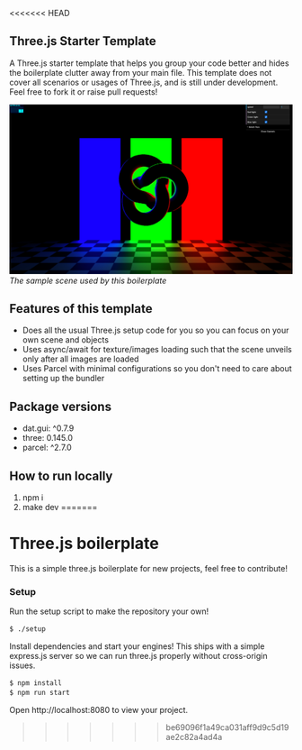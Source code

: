 <<<<<<< HEAD
## Three.js Starter Template

A Three.js starter template that helps you group your code better and hides the boilerplate clutter away from your main file.
This template does not cover all scenarios or usages of Three.js, and is still under development. Feel free to fork it or raise pull requests!

![Repo cover image](repo-cover.png?raw=true)
*The sample scene used by this boilerplate*

## Features of this template

- Does all the usual Three.js setup code for you so you can focus on your own scene and objects
- Uses async/await for texture/images loading such that the scene unveils only after all images are loaded
- Uses Parcel with minimal configurations so you don't need to care about setting up the bundler

## Package versions

- dat.gui: ^0.7.9
- three: 0.145.0
- parcel: ^2.7.0

## How to run locally

1. npm i
2. make dev
=======
# Three.js boilerplate
This is a simple three.js boilerplate for new projects, feel free to contribute!

### Setup
Run the setup script to make the repository your own!

```bash
$ ./setup
```

Install dependencies and start your engines! This ships with a simple express.js server so we can run three.js properly without cross-origin issues.

```bash
$ npm install
$ npm run start
```

Open http://localhost:8080 to view your project.
>>>>>>> be69096f1a49ca031aff9d9c5d19ae2c82a4ad4a

